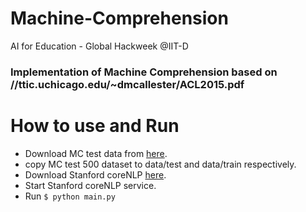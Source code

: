 # Machine-Comprehension
AI for Education - Global Hackweek @IIT-D

### Implementation of Machine Comprehension based on //ttic.uchicago.edu/~dmcallester/ACL2015.pdf 

# How to use and Run

  - Download MC test data from [here](http://research.microsoft.com/en-us/um/redmond/projects/mctest/).
  - copy MC test 500 dataset to data/test and data/train respectively.
  - Download Stanford coreNLP [here](http://stanfordnlp.github.io/CoreNLP/history.html).
  - Start Stanford coreNLP service.
  - Run `$ python main.py`
